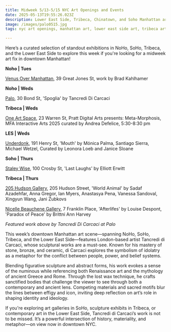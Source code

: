 ```yaml
---
title: Midweek 5/13-5/15 NYC Art Openings and Events
date: 2025-05-13T19:55:26.023Z
description: Lower East Side, Tribeca, Chinatown, and Soho Manhattan art openings
image: /images/palo0515.jpg
tags: nyc art openings, manhattan art, lower east side art, tribeca art

---
```

Here’s a curated selection of standout exhibitions in NoHo, SoHo, Tribeca, and the Lower East Side to explore this week if you're looking for a midweek art fix in downtown Manhattan!

**Noho | Tues**

[Venus Over Manhattan](https://www.venusovermanhattan.com/exhibitions/brad-kahlhamer), 39 Great Jones St, work by Brad Kahlhamer

**N﻿oho | Weds**

[P﻿alo](https://www.palogallery.com/exhibitions/55-tancredi-di-carcaci-spoglia/works/), 30 Bond St, 'Spoglia' by Tancredi Di Carcaci 

**T﻿ribeca | Weds**

[One Art Space](https://oneartspace.com/pratt-mfa-interactive-arts-thesis-exhibition-2025/), 23 Warren St, Pratt Digital Arts presents: Meta-Morphosis, MFA Interactive Arts 2025 curated by Andrea Defelice, 5:30-8:30 pm

**L﻿ES | Weds**

[Underdonk](https://www.underdonk.com/exhibitions/mouth), 191 Henry St, 'Mouth' by Mónica Palma, Santiago Sierra, Michael Wetzel, Curated by Leonora Loeb and Janice Sloane

**S﻿oho | Thurs**

[Staley Wise](https://www.staleywise.com/exhibitions/elliott-erwitt), 100 Crosby St, 'Last Laughs' by Elliott Erwitt

**T﻿ribeca | Thurs**

[205 Hudson Gallery](https://www.205hudsongallery.org/), 205 Hudson Street, 'World Animal' by Sadaf Azadehfar, Anna Gregor, Ian Myers, Anastasya Pena, Vanessa Sandoval, Xingyun Wang, Jani Zubkovs

[Nicelle Beauchene Gallery](https://nicellebeauchene.com/exhibitions/louise-despont-2025/), 7 Franklin Place, 'Afterlifes' by Louise Despont, 'Paradox of Peace' by Brittni Ann Harvey

*F﻿eatured work above by Tancredi Di Carcaci at Palo*

This week’s downtown Manhattan art scene—spanning NoHo, SoHo, Tribeca, and the Lower East Side—features London-based artist Tancredi di Carcaci, whose sculptural works are a must-see. Known for his mastery of stone, bronze, and ceramic, di Carcaci explores the symbolism of idolatry as a metaphor for the conflict between people, power, and belief systems.

Blending figurative sculpture and abstract forms, his work evokes a sense of the numinous while referencing both Renaissance art and the mythology of ancient Greece and Rome. Through the lost wax technique, he crafts sanctified bodies that challenge the viewer to see through both a contemporary and ancient lens. Competing materials and sacred motifs blur the lines between effigy and icon, inviting deep reflection on art’s role in shaping identity and ideology.

If you're exploring art galleries in SoHo, sculpture exhibits in Tribeca, or contemporary art in the Lower East Side, Tancredi di Carcaci’s work is not to be missed. It’s a powerful intersection of history, materiality, and metaphor—on view now in downtown NYC.